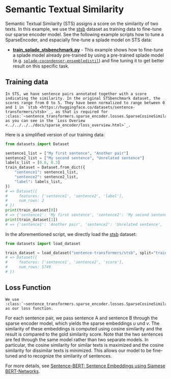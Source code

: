 # Semantic Textual Similarity

Semantic Textual Similarity (STS) assigns a score on the similarity of two texts. In this example, we use the [stsb](https://huggingface.co/datasets/sentence-transformers/stsb) dataset as training data to fine-tune our sparse encoder model. See the following example scripts how to tune a SparseEncoder, and espacially fine-tune a splade model on STS data:

- **[train_splade_stsbenchmark.py](train_splade_stsbenchmark.py)** - This example shows how to fine-tune a splade model already pre-trained by using a pre-trained splade model (e.g. [`splade-cocondenser-ensembledistil`](https://huggingface.co/naver/splade-cocondenser-ensembledistil)) and fine tuning it to get better result on this specific task.

## Training data
```{eval-rst}
In STS, we have sentence pairs annotated together with a score indicating the similarity. In the original STSbenchmark dataset, the scores range from 0 to 5. They have been normalized to range between 0 and 1 in `stsb <https://huggingface.co/datasets/sentence-transformers/stsb>`_, as that is required for :class:`~sentence_transformers.sparse_encoder.losses.SparseCosineSimilarityLoss` as you can see in the `Loss Overiew <../../../../docs/sparse_encoder/loss_overview.html>`_.
```

Here is a simplified version of our training data:

```python
from datasets import Dataset

sentence1_list = ["My first sentence", "Another pair"]
sentence2_list = ["My second sentence", "Unrelated sentence"]
labels_list = [0.8, 0.3]
train_dataset = Dataset.from_dict({
    "sentence1": sentence1_list,
    "sentence2": sentence2_list,
    "label": labels_list,
})
# => Dataset({
#     features: ['sentence1', 'sentence2', 'label'],
#     num_rows: 2
# })
print(train_dataset[0])
# => {'sentence1': 'My first sentence', 'sentence2': 'My second sentence', 'label': 0.8}
print(train_dataset[1])
# => {'sentence1': 'Another pair', 'sentence2': 'Unrelated sentence', 'label': 0.3}
```

In the aforementioned script, we directly load the [stsb](https://huggingface.co/datasets/sentence-transformers/stsb) dataset:

```python
from datasets import load_dataset

train_dataset = load_dataset("sentence-transformers/stsb", split="train")
# => Dataset({
#     features: ['sentence1', 'sentence2', 'score'],
#     num_rows: 5749
# })
```

## Loss Function
```{eval-rst}
We use :class:`~sentence_transformers.sparse_encoder.losses.SparseCosineSimilarityLoss` as our loss function.
```

For each sentence pair, we pass sentence A and sentence B through the sparse encoder model, which yields the sparse embeddings *u* und *v*. The similarity of these embeddings is computed using cosine similarity and the result is compared to the gold similarity score. Note that the two sentences are fed through the same model rather than two separate models. In particular, the cosine similarity for similar texts is maximized and the cosine similarity for dissimilar texts is minimized. This allows our model to be fine-tuned and to recognize the similarity of sentences.

For more details, see [Sentence-BERT: Sentence Embeddings using Siamese BERT-Networks](https://arxiv.org/abs/1908.10084).

